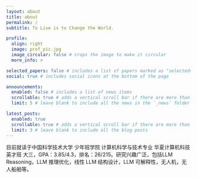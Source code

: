 ```yaml
---
layout: about
title: about
permalink: /
subtitle: To Live is to Change the World.

profile:
  align: right
  image: prof_pic.jpg
  image_circular: false # crops the image to make it circular
  more_info: >

selected_papers: false # includes a list of papers marked as "selected={true}"
social: true # includes social icons at the bottom of the page

announcements:
  enabled: false # includes a list of news items
  scrollable: true # adds a vertical scroll bar if there are more than 3 news items
  limit: 5 # leave blank to include all the news in the `_news` folder

latest_posts:
  enabled: true
  scrollable: true # adds a vertical scroll bar if there are more than 3 new posts items
  limit: 3 # leave blank to include all the blog posts
---
```


目前就读于中国科学技术大学 少年班学院 计算机科学与技术专业 华夏计算机科技英才班 大三，GPA：3.85/4.3，排名：26/215。研究兴趣广泛，包括LLM Reasoning，LLM 推理优化，线性 LLM 结构设计，LLM 可解释性，无人机，无人船舶等。